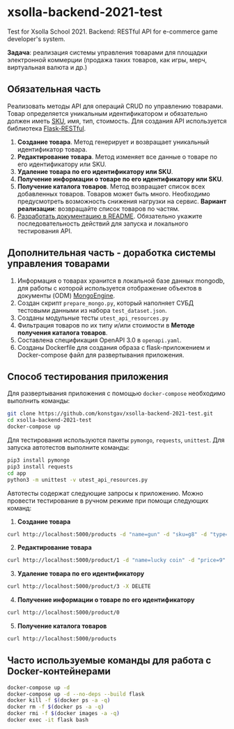 # xsolla-backend-2021-test

Test for Xsolla School 2021. Backend: RESTful API for e-commerce game developer's system.

**Задача**: реализация системы управления товарами для площадки электронной коммерции (продажа таких товаров, как игры, мерч, виртуальная валюта и др.)

## Обязательная часть

Реализовать методы API для операций CRUD по управлению товарами. Товар определяется уникальным идентификатором и обязательно должен иметь [SKU](https://ru.wikipedia.org/wiki/SKU), имя, тип, стоимость. Для создания API используется библиотека [Flask-RESTful](https://flask-restful.readthedocs.io/en/latest/index.html).

1. **Создание товара**. Метод генерирует и возвращает уникальный идентификатор товара.
2. **Редактирование товара**. Метод изменяет все данные о товаре по его идентификатору или SKU.
3. **Удаление товара по его идентификатору или SKU**.
4. **Получение информации о товаре по его идентификатору или SKU**.
5. **Получение каталога товаров**. Метод возвращает список всех добавленных товаров. Товаров может быть много. Необходимо предусмотреть возможность снижения нагрузки на сервис. **Вариант реализации**: возвращайте список товаров по частям.
6. [Разработать документацию в README](https://medium.com/xsolla-tech/tips-to-help-developer-improve-their-test-tasks-69d5a3b948d3). Обязательно укажите последовательность действий для запуска и локального тестирования API.

## Дополнительная часть - доработка системы управления товарами

1. Информация о товарах хранится в локальной базе данных mongodb, для работы с которой используется отображение объектов в документы (ODM) [MongoEngine](http://mongoengine.org/).
2. Создан скрипт `prepare_mongo.py`, который наполняет СУБД тестовыми данными из набора `test_dataset.json`.
3. Созданы модульные тесты `utest_api_resources.py`
4. Фильтрация товаров по их типу и/или стоимости в **Методе получения каталога товаров**.
5. Составлена спецификация OpenAPI 3.0 в `openapi.yaml`.
6. Созданы Dockerfile для создания образа с flask-приложением и Docker-compose файл для развертывания приложения.

## Способ тестирования приложения

Для развертывания приложения с помощью `docker-compose` необходимо выполнить команды:  

```bash
git clone https://github.com/konstgav/xsolla-backend-2021-test.git
cd xsolla-backend-2021-test
docker-compose up 
```

Для тестирования используются пакеты `pymongo`, `requests`, `unittest`. Для запуска автотестов выполните команды:

```bash
pip3 install pymongo
pip3 install requests
cd app
python3 -m unittest -v utest_api_resources.py
```

Автотесты содержат следующие запросы к приложению. Можно провести тестирование в ручном режиме при помощи следующих команд:

1. **Создание товара**

```bash
curl http://localhost:5000/products -d "name=gun" -d "sku=g8" -d "type=item" -d "price=3" -X POST
```

2. **Редактирование товара**

```bash
curl http://localhost:5000/product/1 -d "name=lucky coin" -d "price=9" -X PUT
```

3. **Удаление товара по его идентификатору** 

```bash
curl http://localhost:5000/product/3 -X DELETE
```

4. **Получение информации о товаре по его идентификатору**

```bash
curl http://localhost:5000/product/0
```

5. **Получение каталога товаров**

```bash
curl http://localhost:5000/products
```

## Часто используемые команды для работа с Docker-контейнерами

```bash
docker-compose up -d
docker-compose up -d --no-deps --build flask
docker kill -f $(docker ps -a -q)
docker rm -f $(docker ps -a -q)
docker rmi -f $(docker images -a -q)
docker exec -it flask bash
```